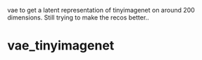 vae to get a latent representation of tinyimagenet on around 200 dimensions. Still trying to make the recos better..

# vae_tinyimagenet
